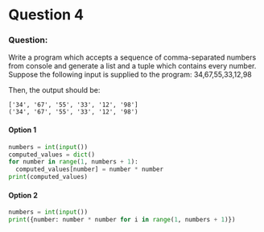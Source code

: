 # Question 4

### Question:

Write a program which accepts a sequence of comma-separated numbers from console and generate a list and a tuple which contains every number.
Suppose the following input is supplied to the program:
34,67,55,33,12,98

Then, the output should be:

```
['34', '67', '55', '33', '12', '98']
('34', '67', '55', '33', '12', '98')
```

#### Option 1

```python
numbers = int(input())
computed_values = dict()
for number in range(1, numbers + 1):
  computed_values[number] = number * number
print(computed_values)
```

#### Option 2

```python
numbers = int(input())
print({number: number * number for i in range(1, numbers + 1)})
```
